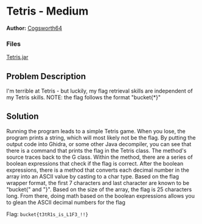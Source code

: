 # Tetris - Medium
**Author:** [Cogsworth64](https://github.com/cogsworth64)

### Files
[Tetris.jar](tetris.jar)

## Problem Description
I'm terrible at Tetris - but luckily, my flag retrieval skills are independent of my Tetris skills. NOTE: the flag follows the format "bucket{\*}"

## Solution
Running the program leads to a simple Tetris game. When you lose, the program prints a string, which will most likely not be the flag. By putting the output code into Ghidra, or some other Java decompiler, you can see that there is a command that prints the flag in the Tetris class. The method's source traces back to the G class. Within the method, there are a series of boolean expressions that check if the flag is correct. After the boolean expressions, there is a method that converts each decimal number in the array into an ASCII value by casting to a char type. Based on the flag wrapper format, the first 7 characters and last character are known to be "bucket{" and "}". Based on the size of the array, the flag is 25 characters long. From there, doing math based on the boolean expressions allows you to glean the ASCII decimal numbers for the flag

Flag: ``bucket{t3tR1s_is_L1F3_!!}``